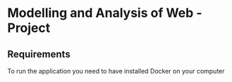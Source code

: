# Modelling and Analysis of Web - Project

## Requirements
To run the application you need to have installed Docker on your computer
